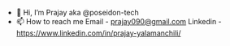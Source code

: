 - 👋 Hi, I’m Prajay aka @poseidon-tech
- 📫 How to reach me Email - prajay090@gmail.com Linkedin - https://www.linkedin.com/in/prajay-yalamanchili/


<!---
poseidon-tech/poseidon-tech is a ✨ special ✨ repository because its `README.md` (this file) appears on your GitHub profile.
You can click the Preview link to take a look at your changes.
--->
